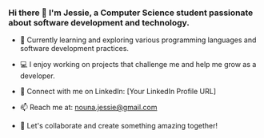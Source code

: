 ### Hi there 👋 I'm Jessie, a Computer Science student passionate about software development and technology.

- 🌱 Currently learning and exploring various programming languages and software development practices.

- 💻 I enjoy working on projects that challenge me and help me grow as a developer.

- 🔗 Connect with me on LinkedIn: [Your LinkedIn Profile URL]

- 📫 Reach me at: nouna.jessie@gmail.com

- 🌟 Let's collaborate and create something amazing together!
